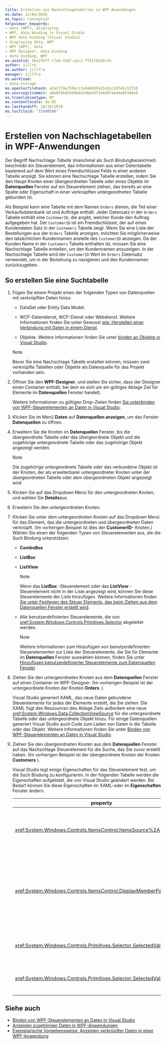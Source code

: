 ```yaml
---
title: Erstellen von Nachschlagetabellen in WPF-Anwendungen
ms.date: 11/04/2016
ms.topic: conceptual
helpviewer_keywords:
- data [WPF], displaying
- WPF, data binding in Visual Studio
- WPF data binding [Visual Studio]
- displaying data, WPF
- WPF [WPF], data
- WPF Designer, data binding
- data binding, WPF
ms.assetid: 56a1fbff-c7e8-4187-a1c1-ffd17024bc1b
author: jillre
ms.author: jillfra
manager: jillfra
ms.workload:
- data-storage
ms.openlocfilehash: a2a2179a759bc11a9466361d3c8cc2df45c12f20
ms.sourcegitcommit: a8e8f4bd5d508da34bbe9f2d4d9fa94da0539de0
ms.translationtype: MT
ms.contentlocale: de-DE
ms.lasthandoff: 10/19/2019
ms.locfileid: "72648598"
---
```

# <a name="create-lookup-tables-in-wpf-applications"></a>Erstellen von Nachschlagetabellen in WPF-Anwendungen

Der Begriff Nachschlage *Tabelle* (manchmal als *Such Bindung*bezeichnet) beschreibt ein Steuerelement, das Informationen aus einer Datentabelle basierend auf dem Wert eines Fremdschlüssel Felds in einer anderen Tabelle anzeigt. Sie können eine Nachschlage Tabelle erstellen, indem Sie den Haupt Knoten einer übergeordneten Tabelle oder eines Objekts im **Datenquellen** Fenster auf ein Steuerelement ziehen, das bereits an eine Spalte oder Eigenschaft in einer verknüpften untergeordneten Tabelle gebunden ist.

Als Beispiel kann eine Tabelle mit dem Namen `Orders` dienen, die Teil einer Verkaufsdatenbank ist und Aufträge enthält. Jeder Datensatz in der `Orders` Tabelle enthält eine `CustomerID`, die angibt, welcher Kunde den Auftrag aufgegeben hat. Der `CustomerID` ist ein Fremdschlüssel, der auf einen Kundendaten Satz in der `Customers` Tabelle zeigt. Wenn Sie eine Liste der Bestellungen aus der `Orders` Tabelle anzeigen, möchten Sie möglicherweise den tatsächlichen Kundennamen anstelle des `CustomerID` anzeigen. Da der Kunden Name in der `Customers` Tabelle enthalten ist, müssen Sie eine Nachschlage Tabelle erstellen, um den Kundennamen anzuzeigen. In der Nachschlage Tabelle wird der `CustomerID` Wert im `Orders` Datensatz verwendet, um in der Beziehung zu navigieren und den Kundennamen zurückzugeben.

## <a name="to-create-a-lookup-table"></a>So erstellen Sie eine Suchtabelle

1. Fügen Sie einem Projekt einen der folgenden Typen von Datenquellen mit verknüpften Daten hinzu:

    - DataSet oder Entity Data Model.

    - WCF-Datendienst, WCF-Dienst oder Webdienst. Weitere Informationen finden Sie unter Gewusst [wie: Herstellen einer Verbindung mit Daten in einem Dienst](../data-tools/how-to-connect-to-data-in-a-service.md).

    - Objekte. Weitere Informationen finden Sie unter [binden an Objekte in Visual Studio](bind-objects-in-visual-studio.md).

    > [!NOTE]
    > Bevor Sie eine Nachschlage Tabelle erstellen können, müssen zwei verknüpfte Tabellen oder Objekte als Datenquelle für das Projekt vorhanden sein.

2. Öffnen Sie den **WPF-Designer**, und stellen Sie sicher, dass der Designer einen Container enthält, bei dem es sich um ein gültiges Ablage Ziel für Elemente im **Datenquellen** Fenster handelt.

     Weitere Informationen zu gültigen Drop-Zielen finden [Sie unterbinden von WPF-Steuerelementen an Daten in Visual Studio](../data-tools/bind-wpf-controls-to-data-in-visual-studio.md).

3. Klicken Sie im Menü **Daten** auf **Datenquellen anzeigen**, um das Fenster **Datenquellen** zu öffnen.

4. Erweitern Sie die Knoten im **Datenquellen** Fenster, bis die übergeordnete Tabelle oder das übergeordnete Objekt und die zugehörige untergeordnete Tabelle oder das zugehörige Objekt angezeigt werden.

    > [!NOTE]
    > Die zugehörige untergeordnete Tabelle oder das verbundene Objekt ist der Knoten, der als erweiterbarer untergeordneter Knoten unter der übergeordneten Tabelle oder dem übergeordneten Objekt angezeigt wird

5. Klicken Sie auf das Dropdown Menü für den untergeordneten Knoten, und wählen Sie **Details**aus.

6. Erweitern Sie den untergeordneten Knoten.

7. Klicken Sie unter dem untergeordneten Knoten auf das Dropdown Menü für das Element, das die untergeordneten und übergeordneten Daten verknüpft. (Im vorherigen Beispiel ist dies der **CustomerID-** Knoten.) Wählen Sie einen der folgenden Typen von Steuerelementen aus, die die Such Bindung unterstützen:

    - **ComboBox**

    - **ListBox**

    - **ListView**

        > [!NOTE]
        > Wenn das **ListBox** -Steuerelement oder das **ListView** -Steuerelement nicht in der Liste angezeigt wird, können Sie diese Steuerelemente der Liste hinzufügen. Weitere Informationen finden [Sie unter Festlegen des Steuer Elements, das beim Ziehen aus dem Datenquellen Fenster erstellt wird](../data-tools/set-the-control-to-be-created-when-dragging-from-the-data-sources-window.md).

    - Alle benutzerdefinierten Steuerelemente, die von <xref:System.Windows.Controls.Primitives.Selector> abgeleitet werden.

        > [!NOTE]
        > Weitere Informationen zum Hinzufügen von benutzerdefinierten Steuerelementen zur Liste der Steuerelemente, die Sie für Elemente im **Datenquellen** Fenster auswählen können, finden Sie unter [Hinzufügen benutzerdefinierter Steuerelemente zum Datenquellen Fenster](../data-tools/add-custom-controls-to-the-data-sources-window.md).

8. Ziehen Sie den untergeordneten Knoten aus dem **Datenquellen** Fenster auf einen Container im WPF-Designer. (Im vorherigen Beispiel ist der untergeordnete Knoten der Knoten **Orders** .)

     Visual Studio generiert XAML, das neue Daten gebundene Steuerelemente für jedes der Elemente erstellt, die Sie ziehen. Die XAML fügt den Ressourcen des Ablage Ziels außerdem eine neue <xref:System.Windows.Data.CollectionViewSource> für die untergeordnete Tabelle oder das untergeordnete Objekt hinzu. Für einige Datenquellen generiert Visual Studio auch Code zum Laden von Daten in die Tabelle oder das Objekt. Weitere Informationen finden Sie unter [Binden von WPF-Steuerelementen an Daten in Visual Studio](../data-tools/bind-wpf-controls-to-data-in-visual-studio.md).

9. Ziehen Sie den übergeordneten Knoten aus dem **Datenquellen** Fenster auf das Nachschlage Steuerelement für die Suche, das Sie zuvor erstellt haben. (Im vorherigen Beispiel ist der übergeordnete Knoten der Knoten **Customers** ).

     Visual Studio legt einige Eigenschaften für das Steuerelement fest, um die Such Bindung zu konfigurieren. In der folgenden Tabelle werden die Eigenschaften aufgelistet, die von Visual Studio geändert werden. Bei Bedarf können Sie diese Eigenschaften im XAML-oder im **Eigenschaften** Fenster ändern.

    |property|Erklärung der Einstellung|
    |--------------| - |
    |<xref:System.Windows.Controls.ItemsControl.ItemsSource%2A>|Diese Eigenschaft gibt die Auflistung oder Bindung an, die verwendet wird, um die im Steuerelement angezeigten Daten zu erhalten. Visual Studio legt diese Eigenschaft auf die <xref:System.Windows.Data.CollectionViewSource> für die übergeordneten Daten fest, die Sie in das Steuerelement gezogen haben.|
    |<xref:System.Windows.Controls.ItemsControl.DisplayMemberPath%2A>|Diese Eigenschaft gibt den Pfad des Datenelements an, das im-Steuerelement angezeigt wird. Visual Studio legt diese Eigenschaft auf die erste Spalte oder Eigenschaft in den übergeordneten Daten fest, und zwar nach dem Primärschlüssel, der einen Zeichen folgen-Datentyp aufweist.<br /><br /> Wenn Sie eine andere Spalte oder Eigenschaft in den übergeordneten Daten anzeigen möchten, ändern Sie diese Eigenschaft in den Pfad einer anderen Eigenschaft.|
    |<xref:System.Windows.Controls.Primitives.Selector.SelectedValue%2A>|Visual Studio bindet diese Eigenschaft an die Spalte oder Eigenschaft der untergeordneten Daten, die Sie in den Designer gezogen haben. Dies ist der Fremdschlüssel für die übergeordneten Daten.|
    |<xref:System.Windows.Controls.Primitives.Selector.SelectedValuePath%2A>|Diese Eigenschaft wird von Visual Studio auf den Pfad der Spalte oder Eigenschaft der untergeordneten Daten festgelegt, die den Fremdschlüssel zu den übergeordneten Daten ist.|

## <a name="see-also"></a>Siehe auch

- [Binden von WPF-Steuerelementen an Daten in Visual Studio](../data-tools/bind-wpf-controls-to-data-in-visual-studio.md)
- [Anzeigen zugehöriger Daten in WPF-Anwendungen](../data-tools/display-related-data-in-wpf-applications.md)
- [Exemplarische Vorgehensweise: Anzeigen verknüpfter Daten in einer WPF-Anwendung](../data-tools/display-related-data-in-wpf-applications.md)